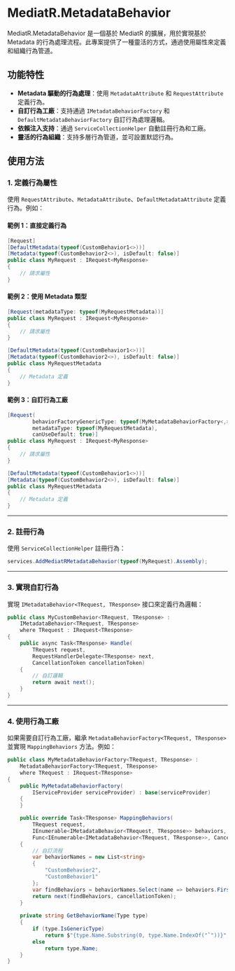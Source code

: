 # MediatR.MetadataBehavior

MediatR.MetadataBehavior 是一個基於 MediatR 的擴展，用於實現基於 Metadata 的行為處理流程。此專案提供了一種靈活的方式，通過使用屬性來定義和組織行為管道。

## 功能特性

- **Metadata 驅動的行為處理**：使用 `MetadataAttribute` 和 `RequestAttribute` 定義行為。
- **自訂行為工廠**：支持通過 `IMetadataBehaviorFactory` 和 `DefaultMetadataBehaviorFactory` 自訂行為處理邏輯。
- **依賴注入支持**：通過 `ServiceCollectionHelper` 自動註冊行為和工廠。
- **靈活的行為組織**：支持多層行為管道，並可設置默認行為。

## 使用方法

### 1. 定義行為屬性

使用 `RequestAttribute`、`MetadataAttribute`、`DefaultMetadataAttribute` 定義行為。例如：

#### 範例 1：直接定義行為
```csharp
[Request]
[DefaultMetadata(typeof(CustomBehavior1<>))]
[Metadata(typeof(CustomBehavior2<>), isDefault: false)]
public class MyRequest : IRequest<MyResponse>
{
    // 請求屬性
}
```

#### 範例 2：使用 Metadata 類型
```csharp
[Request(metadataType: typeof(MyRequestMetadata))]
public class MyRequest : IRequest<MyResponse>
{
    // 請求屬性
}

[DefaultMetadata(typeof(CustomBehavior1<>))]
[Metadata(typeof(CustomBehavior2<>), isDefault: false)]
public class MyRequestMetadata 
{
    // Metadata 定義
}
```

#### 範例 3：自訂行為工廠
```csharp
[Request(
        behaviorFactoryGenericType: typeof(MyMetadataBehaviorFactory<,>),
        metadataType: typeof(MyRequestMetadata),
        canUseDefault: true)]
public class MyRequest : IRequest<MyResponse>
{
    // 請求屬性
}

[DefaultMetadata(typeof(CustomBehavior1<>))]
[Metadata(typeof(CustomBehavior2<>), isDefault: false)]
public class MyRequestMetadata 
{
    // Metadata 定義
}
```

---

### 2. 註冊行為

使用 `ServiceCollectionHelper` 註冊行為：

```csharp
services.AddMediatRMetadataBehavior(typeof(MyRequest).Assembly);
```

---

### 3. 實現自訂行為

實現 `IMetadataBehavior<TRequest, TResponse>` 接口來定義行為邏輯：

```csharp
public class MyCustomBehavior<TRequest, TResponse> : 
    IMetadataBehavior<TRequest, TResponse>
    where TRequest : IRequest<TResponse>
{
    public async Task<TResponse> Handle(
        TRequest request, 
        RequestHandlerDelegate<TResponse> next, 
        CancellationToken cancellationToken)
    {
        // 自訂邏輯
        return await next();
    }
}
```

---

### 4. 使用行為工廠

如果需要自訂行為工廠，繼承 `MetadataBehaviorFactory<TRequest, TResponse>` 並實現 `MappingBehaviors` 方法。例如：

```csharp
public class MyMetadataBehaviorFactory<TRequest, TResponse> :
    MetadataBehaviorFactory<TRequest, TResponse>
    where TRequest : IRequest<TResponse>
{
    public MyMetadataBehaviorFactory(
        IServiceProvider serviceProvider) : base(serviceProvider)
    {
    }

    public override Task<TResponse> MappingBehaviors(
        TRequest request,
        IEnumerable<IMetadataBehavior<TRequest, TResponse>> behaviors,
        Func<IEnumerable<IMetadataBehavior<TRequest, TResponse>>, CancellationToken, Task<TResponse>> next, CancellationToken cancellationToken)
    {
        // 自訂流程
        var behaviorNames = new List<string> 
        { 
            "CustomBehavior2",
            "CustomBehavior1"
        };
        var findBehaviors = behaviorNames.Select(name => behaviors.FirstOrDefault(b => GetBehaviorName(b.GetType()) == name));
        return next(findBehaviors, cancellationToken);
    }    
    
    private string GetBehaviorName(Type type)
    {
        if (type.IsGenericType)
            return $"{type.Name.Substring(0, type.Name.IndexOf("`"))}";
        else
            return type.Name;
    }
}
```